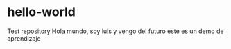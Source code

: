 # hello-world
Test repository
Hola mundo, soy luis y vengo del futuro 
este es un demo de aprendizaje 

